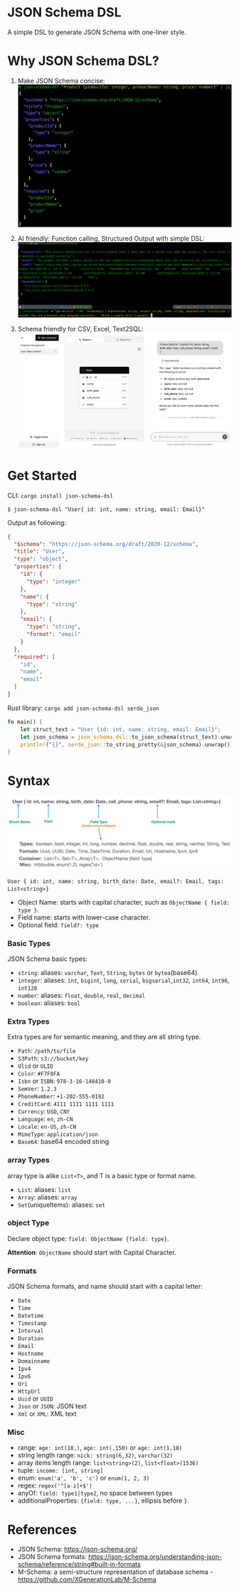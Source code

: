JSON Schema DSL
==================

A simple DSL to generate JSON Schema with one-liner style.

# Why JSON Schema DSL?

1. Make JSON Schema concise:
   ![JSON Schema DSL CLI](docs/images/json-schema-dsl-cli.png)

2. AI friendly: Function calling, Structured Output with simple DSL:
   ![JSON Schema DSL CLI](docs/images/ai-structured-output.png)

3. Schema friendly for CSV, Excel, Text2SQL:
   ![JSON Schema DSL CLI](docs/images/json-schema-text2sql.png)

# Get Started

CLI: `cargo install json-schema-dsl`

```shell
$ json-schema-dsl "User{ id: int, name: string, email: Email}"
```

Output as following:

```json
{
  "$schema": "https://json-schema.org/draft/2020-12/schema",
  "title": "User",
  "type": "object",
  "properties": {
    "id": {
      "type": "integer"
    },
    "name": {
      "type": "string"
    },
    "email": {
      "type": "string",
      "format": "email"
    }
  },
  "required": [
    "id",
    "name",
    "email"
  ]
}
```

Rust library: `cargo add json-schema-dsl serde_json`

```rust
fn main() {
    let struct_text = "User {id: int, name: string, email: Email}";
    let json_schema = json_schema_dsl::to_json_schema(struct_text).unwrap();
    println!("{}", serde_json::to_string_pretty(&json_schema).unwrap());
}
```

# Syntax

![JSON Schema DSL](json-schema-dsl.png)

`User { id: int, name: string, birth_date: Date, email?: Email, tags: List<string>}`

- Object Name: starts with capital character, such as `ObjectName { field: type }`.
- Field name: starts with lower-case character.
- Optional field: `field?: type`

### Basic Types

JSON Schema basic types:

- `string`: aliases:  `varchar`, `Text`, `String`, `bytes` or `bytea`(base64)
- `integer`: aliases: `int`, `bigint`, `long`, `serial`, `bigserial`,`int32`, `int64`, `int96`, `int128`
- `number`: aliases: `float`, `double`, `real`, `decimal`
- `boolean`: aliases: `bool`

### Extra Types

Extra types are for semantic meaning, and they are all string type.

- `Path`: `/path/to/file`
- `S3Path`: `s3://bucket/key`
- `Ulid` or `ULID`
- `Color`: `#F7F8FA`
- `Isbn` or `ISBN`: `978-3-16-148410-0`
- `SemVer`: `1.2.3`
- `PhoneNumber`: `+1-202-555-0192`
- `CreditCard`: `4111 1111 1111 1111`
- `Currency`: `USD`, `CNY`
- `Language`: `en`, `zh-CN`
- `Locale`: `en-US`, `zh-CN`
- `MimeType`: `application/json`
- `Base64`: base64 encoded string

### array Types

array type is alike `List<T>`, and T is a basic type or format name.

- `List`: aliases: `list`
- `Array`: aliases: `array`
- `Set`(uniqueItems): aliases: `set`

### object Type

Declare object type: `field: ObjectName {field: type}`.

**Attention**: `ObjectName` should start with Capital Character.

### Formats

JSON Schema formats, and name should start with a capital letter:

- `Date`
- `Time`
- `Datetime`
- `Timestamp`
- `Interval`
- `Duration`
- `Email`
- `Hostname`
- `Domainname`
- `Ipv4`
- `Ipv6`
- `Uri`
- `HttpUrl`
- `Uuid` or `UUID`
- `Json` or `JSON`: JSON text
- `Xml` or `XML`: XML text

### Misc

- range: `age: int(18,)`, `age: int(,150)` or `age: int(1,18)`
- string length range: `nick: string(6,32)`, `varchar(32)`
- array items length range: `list<string>(2)`, `list<float>(1536)`
- tuple: `income: [int, string]`
- enum: `enum('a', 'b', 'c')` or `enum(1, 2, 3)`
- regex: `regex('^[a-z]+$')`
- anyOf: `field: type1|type2`, no space between types
- additionalProperties: `{field: type, ...}`, ellipsis before `}`.

# References

* JSON Schema: https://json-schema.org/
* JSON Schema formats: https://json-schema.org/understanding-json-schema/reference/string#built-in-formats
* M-Schema: a semi-structure representation of database schema - https://github.com/XGenerationLab/M-Schema

